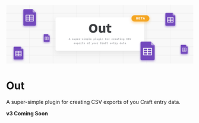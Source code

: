 ![Out for Craft CMS](resources/imgs/Out.png)

# Out

A super-simple plugin for creating CSV exports of you Craft entry data.

**v3 Coming Soon**